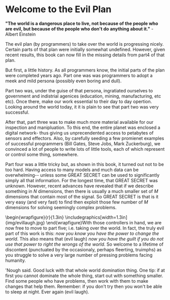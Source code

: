 # Welcome to the Evil Plan

__"The world is a dangerous place to live, not because of the people who are evil, but because of the people who don't do anything about it."__ - Albert Einstein

The evil plan (by programmers) to take over the
world is progressing nicely. Certain parts of that
plan were initially somewhat undefined. However, given recent
results, this book can now fill in the missing details from part4 of that plan.

But first, a little history. As all programmers
know, the initial parts of the plan were completed
years ago. Part one was was programmers to adopt a meek and mild
persona (possibly even boring and dull).

Part two was, under the guise of that persona,
ingratiated ourselves to government and indistrial
agenices (education, mining, manufacturing, etc
etc). Once there, make our work essential to their
day to day opertion. Looking around the world today,
it it is plain to see that part two was very
successful.

After that, part three was to make much more
material available for our inspection and
manipluation. To this end, the entire planet was
enclosed a digital network- thus giving us
unprecendented access to petabytes of sensors and
effectors. Also, by carefully seeding a few
promienet examples of successful programmers (Bill
Gates, Steve Jobs, Mark Zuckerburg), we convinced a
lot of people to write lots of little tools, each of
which represent or control some thing, somewhere.

Part four was a little tricky but, as shown in this
book, it turned out not to be too hard.  Having
access to many models and much data can be
overwhelming-- unless some GREAT SECRET can be used
to significantly simply all that information. For
the longest time, that GREAT SECRET was
unknown. However, recent advances have revealed that
if we describe something in _N_ dimensions, then
there is usually a much smaller set of _M_
dimensions that contain most of the signal. So
GREAT SECRET is that is it very easy (and very fast) to
find then exploit those few number of _M_
dimensions for solving seemingly complex problems.

\begin{wrapfigure}{r}{1.3in}
\includegraphics[width=1.3in]{img/evillaugh.jpg}
\end{wrapfigure}With those controllers in hand, we
are now free to move to part five; i.e. taking over
the world.  In fact, the truly evil part of this
work is this:
_now you know you have the power to change the world_.
This also means that (evil laugh)
_now you have the guilt if you do not use that power to right the wrongs of the world_.
So welcome to a lifetime of discontent (punctuated by the occasionaly, perhaps fleerting, truimphs) as you struggle to solve a very large number of pressing
problems facing humanity.

'Nough said. Good luck with that whole
world domination thing. One tip: if at first you cannot dominate the whole
thing, start out with something smaller.
Find some people who have problems, then work with them to
make changes that help them.
Remember: if you don't try then you won't be able to sleep
at night.
Ever again (evil laugh).

